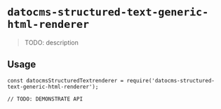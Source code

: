 # `datocms-structured-text-generic-html-renderer`

> TODO: description

## Usage

```
const datocmsStructuredTextrenderer = require('datocms-structured-text-generic-html-renderer');

// TODO: DEMONSTRATE API
```
